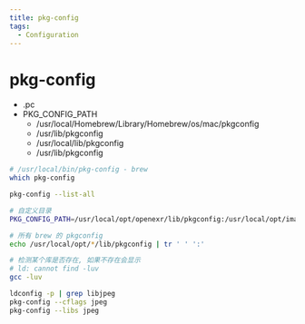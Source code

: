 ```yaml
---
title: pkg-config
tags:
  - Configuration
---
```


# pkg-config

- .pc
- PKG_CONFIG_PATH
  - /usr/local/Homebrew/Library/Homebrew/os/mac/pkgconfig
  - /usr/lib/pkgconfig
  - /usr/local/lib/pkgconfig
  - /usr/lib/pkgconfig

```bash
# /usr/local/bin/pkg-config - brew
which pkg-config

pkg-config --list-all

# 自定义目录
PKG_CONFIG_PATH=/usr/local/opt/openexr/lib/pkgconfig:/usr/local/opt/imath/lib/pkgconfig pkg-config --libs OpenEXR

# 所有 brew 的 pkgconfig
echo /usr/local/opt/*/lib/pkgconfig | tr ' ' ':'

# 检测某个库是否存在, 如果不存在会显示
# ld: cannot find -luv
gcc -luv

ldconfig -p | grep libjpeg
pkg-config --cflags jpeg
pkg-config --libs jpeg
```
